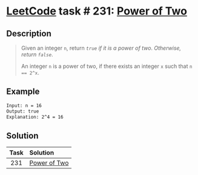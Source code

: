 # [LeetCode][leetcode] task # 231: [Power of Two][task]

Description
-----------

> Given an integer `n`, return _`true` if it is a power of two_.
> _Otherwise, return `false`_.
>
> An integer `n` is a power of two,
> if there exists an integer `x` such that `n == 2^x`.

 Example
-------

```sh
Input: n = 16
Output: true
Explanation: 2^4 = 16
```

Solution
--------

| Task | Solution                 |
|:----:|:-------------------------|
| 231  | [Power of Two][solution] |


[leetcode]: <http://leetcode.com/>
[task]: <https://leetcode.com/problems/power-of-two/>
[solution]: <https://github.com/wellaxis/praxis-leetcode/blob/main/src/main/java/com/witalis/praxis/leetcode/task/h3/p231/option/Practice.java>
